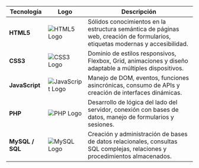 | Tecnología      | Logo                                                                                                                                  | Descripción                                                                                                                   |
| --------------- | ------------------------------------------------------------------------------------------------------------------------------------- | ----------------------------------------------------------------------------------------------------------------------------- |
| **HTML5**       | <img src="https://img.shields.io/badge/HTML5-E34F26?style=for-the-badge&logo=html5&logoColor=white" alt="HTML5 Logo"/>                | Sólidos conocimientos en la estructura semántica de páginas web, creación de formularios, etiquetas modernas y accesibilidad. |
| **CSS3**        | <img src="https://img.shields.io/badge/CSS3-1572B6?style=for-the-badge&logo=css3&logoColor=white" alt="CSS3 Logo"/>                   | Dominio de estilos responsivos, Flexbox, Grid, animaciones y diseño adaptable a múltiples dispositivos.                       |
| **JavaScript**  | <img src="https://img.shields.io/badge/JavaScript-F7DF1E?style=for-the-badge&logo=javascript&logoColor=black" alt="JavaScript Logo"/> | Manejo de DOM, eventos, funciones asincrónicas, consumo de APIs y creación de interfaces dinámicas.                           |
| **PHP**         | <img src="https://img.shields.io/badge/PHP-777BB4?style=for-the-badge&logo=php&logoColor=white" alt="PHP Logo"/>                      | Desarrollo de lógica del lado del servidor, conexión con bases de datos, manejo de formularios y sesiones.                    |
| **MySQL / SQL** | <img src="https://img.shields.io/badge/MySQL-4479A1?style=for-the-badge&logo=mysql&logoColor=white" alt="MySQL Logo"/>                | Creación y administración de bases de datos relacionales, consultas SQL complejas, relaciones y procedimientos almacenados.   |
